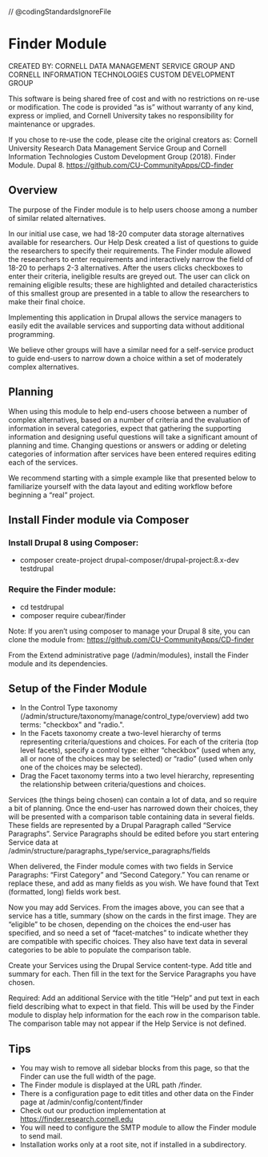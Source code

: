 // @codingStandardsIgnoreFile
# Finder Module

CREATED BY: CORNELL DATA MANAGEMENT SERVICE GROUP AND CORNELL INFORMATION TECHNOLOGIES CUSTOM DEVELOPMENT GROUP

This software is being shared free of cost and with no restrictions on re-use or modification. The code is provided “as is” without warranty of any kind, express or implied, and Cornell University takes no responsibility for maintenance or upgrades.

If you chose to re-use the code, please cite the original creators as: Cornell University Research Data Management Service Group and Cornell Information Technologies Custom Development Group (2018). Finder Module. Dupal 8. https://github.com/CU-CommunityApps/CD-finder

## Overview

The purpose of the Finder module is to help users choose among a number of similar related alternatives.

In our initial use case, we had 18-20 computer data storage alternatives available for researchers. Our Help Desk created a list of questions to guide the researchers to specify their requirements. The Finder module allowed the researchers to enter requirements and interactively narrow the field of 18-20 to perhaps 2-3 alternatives.
After the users clicks checkboxes to enter their criteria, ineligible results are greyed out. The user can click on remaining eligible results; these are highlighted and detailed characteristics of this smallest group are presented in a table to allow the researchers to make their final choice.

Implementing this application in Drupal allows the service managers to easily edit the available services and supporting data without additional programming.

We believe other groups will have a similar need for a self-service product to guide end-users to narrow down a choice within a set of moderately complex alternatives.  

## Planning

When using this module to help end-users choose between a number of complex alternatives, based on a number of criteria and the evaluation of information in several categories, expect that gathering the supporting information and designing useful questions will take a significant amount of planning and time. Changing questions or answers or adding or deleting categories of information after services have been entered requires editing each of the services.  

We recommend starting with a simple example like that presented below to familiarize yourself with the data layout and editing workflow before beginning a “real” project.

## Install Finder module via Composer
### Install Drupal 8 using Composer:

* composer create-project drupal-composer/drupal-project:8.x-dev testdrupal 

### Require the Finder module:

* cd  testdrupal
* composer  require cubear/finder

Note: If you aren’t using composer to manage your Drupal 8 site, you can clone the module from: https://github.com/CU-CommunityApps/CD-finder

From the Extend administrative page (/admin/modules), install the Finder module and its dependencies. 

## Setup of the Finder Module

* In the Control Type taxonomy (/admin/structure/taxonomy/manage/control_type/overview)  add two terms: "checkbox" and "radio.".
* In the Facets taxonomy create a two-level hierarchy of terms representing criteria/questions and choices. For each of the criteria (top level facets), specify a control type: either “checkbox” (used when any, all or none of the choices may be selected) or “radio” (used when only one of the choices may be selected).
* Drag the Facet taxonomy terms into a two level hierarchy, representing the relationship between criteria/questions and choices.

Services (the things being chosen) can contain a lot of data, and so require a bit of planning. Once the end-user has narrowed down their choices, they will be presented with a comparison table containing data in several fields. These fields are represented by a  Drupal Paragraph called “Service Paragraphs”. Service Paragraphs should be edited before you start entering Service data at 
/admin/structure/paragraphs_type/service_paragraphs/fields 

When delivered, the Finder module comes with two fields in Service Paragraphs: “First Category” and “Second Category.” You can rename or replace these, and add as many fields as you wish. We have found that Text (formatted, long) fields work best.

Now you may add Services. From the images above, you can see that a service has a title, summary (show on the cards in the first image. They are “eligible” to be chosen, depending on the choices the end-user has specified, and so need a set of “facet-matches” to indicate whether they are compatible with specific choices.  They also have text data in several categories to be able to populate the comparison table.

Create your Services using the Drupal Service content-type. Add title and summary for each.
Then fill in the text for the Service Paragraphs you have chosen.

Required:  Add an additional Service with the title “Help” and put text in each field describing what to expect in that field. This will be used by the Finder module to display help information for the each row in the comparison table. The comparison table may not appear if the Help Service is not defined.

## Tips

* You may wish to remove all sidebar blocks from this page, so that the Finder can use the full width of the page.
* The Finder module is displayed at the URL path /finder.
* There is a configuration page to edit titles and other data on the Finder page at /admin/config/content/finder
* Check out our production implementation at https://finder.research.cornell.edu
* You will need to configure the SMTP module to allow the Finder module to send mail.
* Installation works only at a root site, not if installed in a subdirectory.
